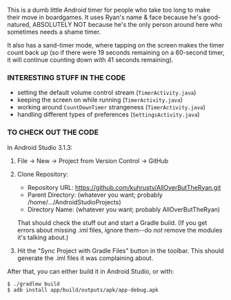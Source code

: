 This is a dumb little Android timer for people who take too long to make their
move in boardgames.  It uses Ryan's name & face because he's good-natured,
ABSOLUTELY NOT because he's the only person around here who sometimes needs a
shame timer.

It also has a sand-timer mode, where tapping on the screen makes the timer
count back _up_ (so if there were 19 seconds remaining on a 60-second timer, it
will continue counting down with 41 seconds remaining).

### INTERESTING STUFF IN THE CODE

- setting the default volume control stream (`TimerActivity.java`)
- keeping the screen on while running (`TimerActivity.java`)
- working around `CountDownTimer` strangeness (`TimerActivity.java`)
- handling different types of preferences (`SettingsActivity.java`)

### TO CHECK OUT THE CODE

In Android Studio 3.1.3:

1. File -> New -> Project from Version Control -> GitHub

2. Clone Repository:
   - Repository URL: https://github.com/kuhrusty/AllOverButTheRyan.git
   - Parent Directory: (whatever you want; probably
     /home/.../AndroidStudioProjects)
   - Directory Name: (whatever you want; probably AllOverButTheRyan)

   That should check the stuff out and start a Gradle build.  (If you
   get errors about missing .iml files, ignore them--do *not* remove the
   modules it's talking about.)

3. Hit the "Sync Project with Gradle Files" button in the toolbar.  This
   should generate the .iml files it was complaining about.

After that, you can either build it in Android Studio, or with:

    $ ./gradlew build
    $ adb install app/build/outputs/apk/app-debug.apk

